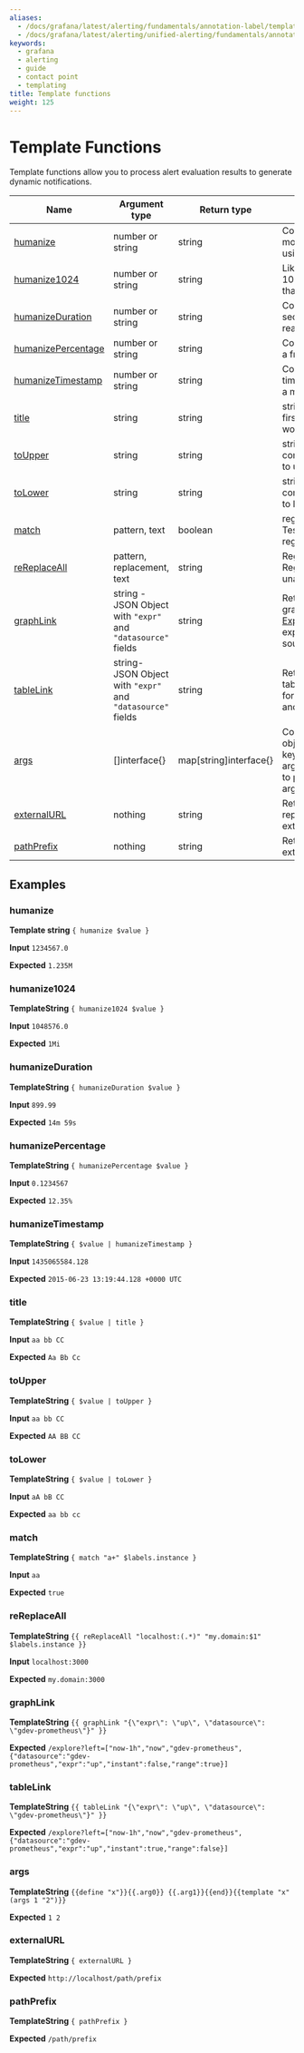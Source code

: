 ```yaml
---
aliases:
  - /docs/grafana/latest/alerting/fundamentals/annotation-label/template-functions/
  - /docs/grafana/latest/alerting/unified-alerting/fundamentals/annotation-label/template-functions/
keywords:
  - grafana
  - alerting
  - guide
  - contact point
  - templating
title: Template functions
weight: 125
---
```


# Template Functions

Template functions allow you to process alert evaluation results to generate dynamic notifications.

| Name                                      | Argument type                                                | Return type            | Description                                                                                                                                 |
| ----------------------------------------- | ------------------------------------------------------------ | ---------------------- | ------------------------------------------------------------------------------------------------------------------------------------------- |
| [humanize](#humanize)                     | number or string                                             | string                 | Converts a number to a more readable format, using metric prefixes.                                                                         |
| [humanize1024](#humanize1024)             | number or string                                             | string                 | Like humanize, but uses 1024 as the base rather than 1000.                                                                                  |
| [humanizeDuration](#humanizeduration)     | number or string                                             | string                 | Converts a duration in seconds to a more readable format.                                                                                   |
| [humanizePercentage](#humanizepercentage) | number or string                                             | string                 | Converts a ratio value to a fraction of 100.                                                                                                |
| [humanizeTimestamp](#humanizetimestamp)   | number or string                                             | string                 | Converts a Unix timestamp in seconds to a more readable format.                                                                             |
| [title](#title)                           | string                                                       | string                 | strings.Title, capitalises first character of each word.                                                                                    |
| [toUpper](#toupper)                       | string                                                       | string                 | strings.ToUpper, converts all characters to upper case.                                                                                     |
| [toLower](#tolower)                       | string                                                       | string                 | strings.ToLower, converts all characters to lower case.                                                                                     |
| [match](#match)                           | pattern, text                                                | boolean                | regexp.MatchString Tests for a unanchored regexp match.                                                                                     |
| [reReplaceAll](#rereplaceall)             | pattern, replacement, text                                   | string                 | Regexp.ReplaceAllString Regexp substitution, unanchored.                                                                                    |
| [graphLink](#graphlink)                   | string - JSON Object with `"expr"` and `"datasource"` fields | string                 | Returns the path to graphical view in [Explore](https://grafana.com/docs/grafana/latest/explore/) for the given expression and data source. |
| [tableLink](#tablelink)                   | string- JSON Object with `"expr"` and `"datasource"` fields  | string                 | Returns the path to tabular view in [Explore](https://grafana.com/docs/grafana/latest/explore/) for the given expression and data source.   |
| [args](#args)                             | []interface{}                                                | map[string]interface{} | Converts a list of objects to a map with keys, for example, arg0, arg1. Use this function to pass multiple arguments to templates.          |
| [externalURL](#externalurl)               | nothing                                                      | string                 | Returns a string representing the external URL.                                                                                             |
| [pathPrefix](#pathprefix)                 | nothing                                                      | string                 | Returns the path of the external URL.                                                                                                       |

## Examples

### humanize

**Template string** `{ humanize $value }`

**Input** `1234567.0`

**Expected** `1.235M`

### humanize1024

**TemplateString** `{ humanize1024 $value } `

**Input** `1048576.0`

**Expected** `1Mi`

### humanizeDuration

**TemplateString** `{ humanizeDuration $value }`

**Input** `899.99`

**Expected** `14m 59s`

### humanizePercentage

**TemplateString** `{ humanizePercentage $value }`

**Input** `0.1234567`

**Expected** `12.35%`

### humanizeTimestamp

**TemplateString** `{ $value | humanizeTimestamp }`

**Input** `1435065584.128`

**Expected** `2015-06-23 13:19:44.128 +0000 UTC`

### title

**TemplateString** `{ $value | title }`

**Input** `aa bb CC`

**Expected** `Aa Bb Cc`

### toUpper

**TemplateString** `{ $value | toUpper }`

**Input** `aa bb CC`

**Expected** `AA BB CC`

### toLower

**TemplateString** `{ $value | toLower }`

**Input** `aA bB CC`

**Expected** `aa bb cc`

### match

**TemplateString** `{ match "a+" $labels.instance }`

**Input** `aa`

**Expected** `true`

### reReplaceAll

**TemplateString** `{{ reReplaceAll "localhost:(.*)" "my.domain:$1" $labels.instance }}`

**Input** `localhost:3000`

**Expected** `my.domain:3000`

### graphLink

**TemplateString** `{{ graphLink "{\"expr\": \"up\", \"datasource\": \"gdev-prometheus\"}" }}`

**Expected** `/explore?left=["now-1h","now","gdev-prometheus",{"datasource":"gdev-prometheus","expr":"up","instant":false,"range":true}]`

### tableLink

**TemplateString** `{{ tableLink "{\"expr\": \"up\", \"datasource\": \"gdev-prometheus\"}" }}`

**Expected** `/explore?left=["now-1h","now","gdev-prometheus",{"datasource":"gdev-prometheus","expr":"up","instant":true,"range":false}]`

### args

**TemplateString** `{{define "x"}}{{.arg0}} {{.arg1}}{{end}}{{template "x" (args 1 "2")}}`

**Expected** `1 2`

### externalURL

**TemplateString** `{ externalURL }`

**Expected** `http://localhost/path/prefix`

### pathPrefix

**TemplateString** `{ pathPrefix }`

**Expected** `/path/prefix`
